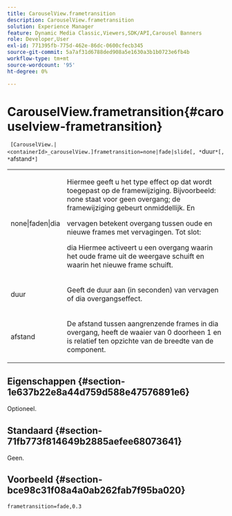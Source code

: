 ```yaml
---
title: CarouselView.frametransition
description: CarouselView.frametransition
solution: Experience Manager
feature: Dynamic Media Classic,Viewers,SDK/API,Carousel Banners
role: Developer,User
exl-id: 771395fb-775d-462e-86dc-0600cfecb345
source-git-commit: 5a7af31d6788ded908a5e1630a3b1b0723e6fb4b
workflow-type: tm+mt
source-wordcount: '95'
ht-degree: 0%

---
```


# CarouselView.frametransition{#carouselview-frametransition}

` [CarouselView.|<containerId>_carouselView.]frametransition=none|fade|slide[, *`duur`*[, *`afstand`*]`

<table id="table_D5992FCFF26046079089652B211BB6C5"> 
 <tbody> 
  <tr> 
   <td colname="col1"> <p> <span class="codeph"> none|faden|dia </span> </p> </td> 
   <td colname="col2"> <p>Hiermee geeft u het type effect op dat wordt toegepast op de framewijziging. Bijvoorbeeld: <span class="codeph"> none </span> staat voor geen overgang; de framewijziging gebeurt onmiddellijk. En </p> <p> <span class="codeph"> vervagen </span> betekent overgang tussen oude en nieuwe frames met vervagingen. Tot slot: </p> <p> <span class="codeph"> dia </span> Hiermee activeert u een overgang waarin het oude frame uit de weergave schuift en waarin het nieuwe frame schuift. </p> </td> 
  </tr> 
  <tr> 
   <td colname="col1"> <p> <span class="codeph"> <span class="varname"> duur </span> </span> </p> </td> 
   <td colname="col2"> <p>Geeft de duur aan (in seconden) van <span class="codeph"> vervagen </span> of <span class="codeph"> dia </span> overgangseffect. </p> </td> 
  </tr> 
  <tr> 
   <td colname="col1"> <p> <span class="codeph"> <span class="varname"> afstand </span> </span> </p> </td> 
   <td colname="col2"> <p>De afstand tussen aangrenzende frames in <span class="codeph"> dia </span> overgang, heeft de waaier van <span class="codeph"> 0 </span> doorheen <span class="codeph"> 1 </span> en is relatief ten opzichte van de breedte van de component. </p> </td> 
  </tr> 
 </tbody> 
</table>

## Eigenschappen {#section-1e637b22e8a44d759d588e47576891e6}

Optioneel.

## Standaard {#section-71fb773f814649b2885aefee68073641}

Geen.

## Voorbeeld {#section-bce98c31f08a4a0ab262fab7f95ba020}

`frametransition=fade,0.3`
